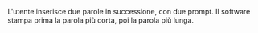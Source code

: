 L'utente inserisce due parole in successione, con due prompt.
Il software stampa prima la parola più corta, poi la parola più lunga.